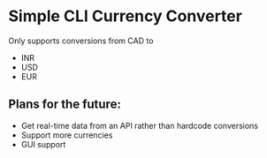 # Simple CLI Currency Converter
Only supports conversions from CAD to
- INR
- USD
- EUR

## Plans for the future:
- Get real-time data from an API rather than hardcode conversions
- Support more currencies
- GUI support
